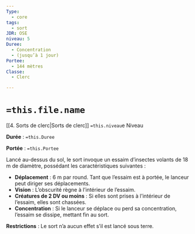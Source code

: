 ```yaml
---
Type:
  - core
tags:
  - sort
JDR: OSE
niveau: 5
Duree:
  - Concentration
  - (jusqu’à 1 jour)
Portee:
  - 144 mètres
Classe:
  - Clerc

---
```

# `=this.file.name`  

[[4. Sorts de clerc|Sorts de clerc]] `=this.niveau`e Niveau

**Durée** : `=this.Duree`  

**Portée** : `=this.Portee`

Lancé au-dessus du sol, le sort invoque un essaim d’insectes volants de 18 m de diamètre, possédant les caractéristiques suivantes :

- **Déplacement** : 6 m par round. Tant que l’essaim est à portée, le lanceur peut diriger ses déplacements.
- **Vision** : L’obscurité règne à l’intérieur de l’essaim.
- **Créatures de 2 DV ou moins** : Si elles sont prises à l’intérieur de l’essaim, elles sont chassées.
- **Concentration** : Si le lanceur se déplace ou perd sa concentration, l’essaim se dissipe, mettant fin au sort.

**Restrictions** : Le sort n’a aucun effet s’il est lancé sous terre.
